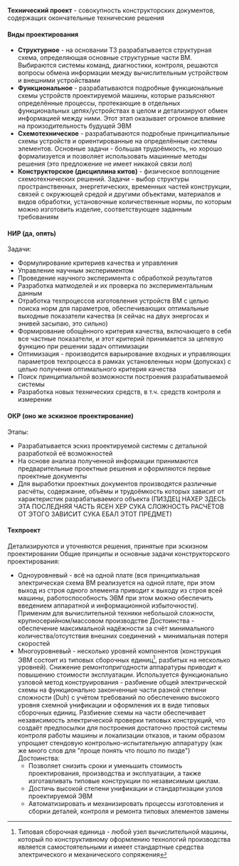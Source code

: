 **Технический проект** - совокупность конструкторских документов, содержащих окончательные технические решения

#### Виды проектирования

* **Структурное** - на основании ТЗ разрабатывается структурная схема, определяющая основные структурные части ВМ. Выбираются системы команд, диагностики, контроля, решаются вопросы обмена информации между вычислительным устройством и внешними устройствами
* **Функциональное** - разрабатываются подробные функциональные схемы устройств проектируемой машины, которые разъясняют определённые процессы, протекающие в отдельных функциональных цепях/устройствах в целом и детализируют обмен информацией между ними. Этот этап оказывает огромное влияние на произодительность будущей ЭВМ
* **Схемотехническое** - разрабатываются подробные принципиальные схемы устройств и ориентированные на определённые системы элементов. Основные задачи - большая трудоёмкость, но хорошо формализуется и позволяет использовать машинные методы решения (это предложение не имеет никакой связи лол)
* **Конструкторское (дисциплина китов)** - физическое воплощение схемотехнических решений. Задачи - выбор структуры пространственных, энергетических, временных частей конструкции, связей с окружющей средой и другими объектами, материалов и видов обработки, установочные количественные нормы, по которым можно изготовить изделие, соответствующее заданным требованиям

#### НИР (да, опять)

Задачи:

* Формулирование критериев качества и управления
* Управление научным экспериментом
* Проведение научного эксперимента с обработкой результатов
* Разработка матмоделей и их проверка по экспериментальным данным
* Отработка техпроцессов изготовления устройств ВМ с целью поиска норм для параметров, обеспечивающих оптимальные выходные показатели качества (я сейчас на двух энергосах и энивей засыпаю, это сильно)
* Формирование обощённого критерия качества, включающего в себя все частные показатели, и этот критерий принимается за целевую функцию при решении задач оптимизации
* Оптимизация - производится варьирование входных и управляющих параметров техпроцесса в рамках установленных норм (допусках) с целью получения оптимального критерия качества
* Поиск принципиальной возможности построения разрабатываемой системы
* Разработка новых технических средств, в т.ч. средств контроля и измерении

#### ОКР (оно же эскизное проектирование)

Этапы:

* Разрабатывается эскиз проектируемой системы с детальной разработкой её возможностей
* На основе анализа полученной информации принимаются предварительные проектные решения и оформляются первые проектные документы
* Для выработки проектных документов производятся различные расчёты, содержание, объёмы и трудоёмкость которых зависит от характеристик разрабатываемого объекта (ПИЗДЕЦ НАХЕР ЗДЕСЬ ЭТА ПОСЛЕДНЯЯ ЧАСТЬ ЯСЕН ХЕР СУКА СЛОЖНОСТЬ РАСЧЁТОВ ОТ ЭТОГО ЗАВИСИТ СУКА ЕБАЛ ЭТОТ ПРЕДМЕТ)

#### Техпроект

Детализируются и уточняются решения, принятые при эскизном проектировании
Общие принципы и основные задачи конструкторского проектирования:

* Одноуровневый - всё на одной плате (вся принципиальная электрическая схема ВМ реализуется на одной плате, при этом выход из строя одного элемента приводит к выходу из строя всей машины, работоспособность ЭВМ при этом можно обеспечить введением аппаратной и информационной избыточности). Применим для вычислительной техники небольшой сложности, крупносерийном/массовом производстве Достоинства - обеспечение максимальной надёжности за счёт минимального количества/отсутствия внешних соединений + минимальная потеря скоростей
* Многоуровневый - несколько уровней компонентов (конструкция ЭВМ состоит из типовых сборочных единиц[^1], разбитых на несколько уровней). Снижение ремонтопригодности аппаратуры приводит к повышению стоимости эксплуатации. Используется функционально узловой метод конструирования - разбиение общей электрической схемы на функционально законченные части разной степени сложности (Duh) с учётом требований по обеспечению высокого уровня схемной унификации и оформления их в виде типовых сборочных единиц. Разбиение схемы на части обеспечивает независимость электрической проверки типовых конструкций, что создаёт предпосылки для построения достаточно простой системы контроля работы машины и локализации отказов, и таким образом упрощает стендовую контрольно-испытательную аппаратуру (как же много слов для "проще понять что пошло по пизде")
  Достоинства:
  * Позволяет снизить сроки и уменьшить стоимость проектирования, производства и эксплуатации, а также изготавливать типовые конструкции по независимым циклам.
  * Достичь высокой степени унификации и стандартизации узлов проектируемой ЭВМ
  * Автоматизировать и механизировать процессы изготовления и сборки деталей, контроля и ремонта типовых элементов замены

[^1]: Типовая сборочная единица - любой узел вычислительной машины, который по конструктивному оформлению технологий производства является самостоятельными и имеет стандартные средства электрического и механического сопряжения
